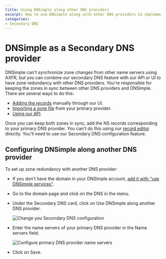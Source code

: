 ```yaml
---
title: Using DNSimple along other DNS providers
excerpt: How to use DNSimple along with other DNS providers to implement zone redundancy.
categories:
- Secondary DNS
---
```


# DNSimple as a Secondary DNS provider

DNSimple can't synchronize zone changes from other name servers using AXFR, but you can combine our secondary DNS feature with our API or UI to have zone redundancy with other DNS providers. You're responsible for keeping the zones in sync between other DNS providers and DNSimple. There are several ways to do this:

- [Adding the records](/articles/record-editor/) manually through our UI.
- [Importing a zone file](/articles/zone-files/#importing-records-from-a-zone-file) from your primary provider.
- [Using our API](https://developer.dnsimple.com/v2).

Once you can keep both zones in sync, add the NS records corresponding to your primary DNS provider. You can't do this using our [record editor](/articles/record-editor/) directly. You'll need to use our Secondary DNS configuration feature.

## Configuring DNSimple along another DNS provider

To set up zone redundancy with another DNS provider:

- If you don't have the domain in your DNSimple account, [add it with "use DNSimple services"](/articles/adding-domain/).
- Go to the domain page and click on the DNS in the menu.
- Under the Secondary DNS card, click on <label>Use DNSimple along another DNS provider</label>.

  ![Change you Secondary DNS configuration](/files/secondary-dnsimple-1.png)

- Enter the name servers of your primary DNS provider in the <label>Name servers</label> field.

  ![Configure primary DNS provider name servers](/files/secondary-dnsimple-2.png)

- Click on <label>Save</label>.
